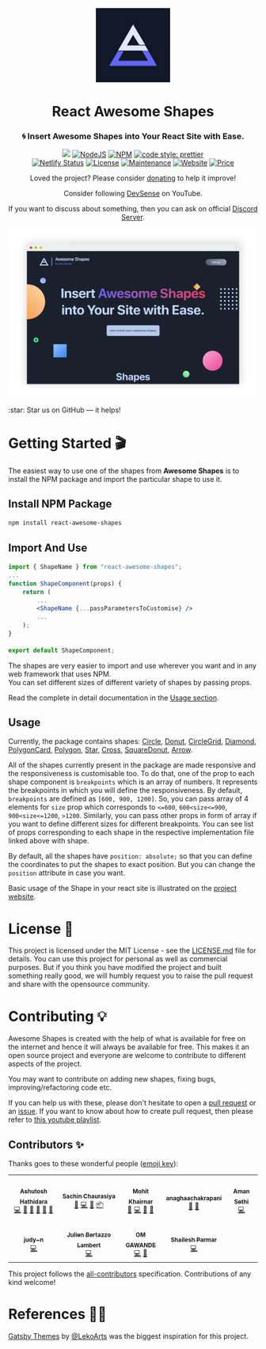 <div align="center">
<img height="150" alt="preview" src="./public/logo.png" />
</div>

<h1 align="center">React Awesome Shapes</h1> 

<h3 align="center">🌀 Insert Awesome Shapes into Your React Site with Ease.</h3>

<p align="center">
  <a href="https://hits.seeyoufarm.com"><img src="https://hits.seeyoufarm.com/api/count/incr/badge.svg?url=https%3A%2F%2Fgithub.com%2Fashutosh1919%2Freact-awesome-shapes&count_bg=%2379C83D&title_bg=%23555555&icon=&icon_color=%23E7E7E7&title=hits&edge_flat=false"/></a>
  <a href="https://nodejs.org/en/blog/release/v16.14.0/"><img alt="NodeJS" src="https://img.shields.io/badge/node-16.14.0-important?style=flat-square" /></a>
  <a href="https://www.npmjs.com/package/npm/v/8.3.1"><img alt="NPM" src="https://img.shields.io/badge/npm-8.3.1-61DAFB?style=flat-square" /></a>
  <a href="https://github.com/prettier/prettier"><img alt="code style: prettier" src="https://img.shields.io/badge/code_style-prettier-ff69b4.svg?style=flat-square?style=flat-square" /></a>
  <br/>
  <a href="https://app.netlify.com/sites/awesomeshapes/deploys"><img alt="Netlify Status" src="https://api.netlify.com/api/v1/badges/eb7f832f-44d6-4460-af97-fab64038b91c/deploy-status" /></a>
  <a href="https://github.com/ashutosh1919/react-awesome-shapes/blob/main/LICENSE"><img alt="License" src="http://img.shields.io/:license-mit-blue.svg?style=flat-square?style=flat-square" /></a>
  <a href="https://github.com/ashutosh1919/react-awesome-shapes/commits/main"><img alt="Maintenance" src="https://img.shields.io/badge/maintained-yes-green.svg?style=flat-square" /></a>
  <a href="https://awesomeshapes.netlify.app/"><img alt="Website" src="https://img.shields.io/badge/website-up-yellow?style=flat-square" /></a>
  <a href="https://img.shields.io/badge/price-free-ff69b4"><img alt="Price" src="https://img.shields.io/badge/price-free-ff69b4?style=flat-square" /></a>
</p>

<p align="center">Loved the project? Please consider <a href="https://github.com/sponsors/ashutosh1919">donating</a> to help it improve!</p>
<p align="center">Consider following <a href="https://youtube.com/c/DevSense19">DevSense</a> on YouTube.</p>
<p align="center">If you want to discuss about something, then you can ask on official <a href="https://discord.com/invite/GkcbM5bwZr">Discord Server</a>.</p>

<p align="center"> 
    <a href="https://awesomeshapes.netlify.app/" target="_blank">
    <img src="./public/preview.png"></img>
  </a>
</p>
:star: Star us on GitHub — it helps!  

# Getting Started 🎬

The easiest way to use one of the shapes from **Awesome Shapes** is to install the NPM package and import the particular shape to use it.

## Install NPM Package

```bash
npm install react-awesome-shapes
```

## Import And Use

```jsx highlight={1,6}
import { ShapeName } from "react-awesome-shapes";
...
function ShapeComponent(props) {
    return (
        ...
        <ShapeName {...passParametersToCustomise} />
        ...
    );
}

export default ShapeComponent;
```

The shapes are very easier to import and use wherever you want and in any web framework that uses NPM.  
You can set different sizes of different variety of shapes by passing props.

Read the complete in detail documentation in the [Usage section](https://github.com/ashutosh1919/react-awesome-shapes#usage).  


## Usage

Currently, the package contains shapes: [Circle](https://github.com/ashutosh1919/react-awesome-shapes/blob/main/src/lib/shapes/circle.tsx), [Donut](https://github.com/ashutosh1919/react-awesome-shapes/blob/main/src/lib/shapes/donut.tsx), [CircleGrid](https://github.com/ashutosh1919/react-awesome-shapes/blob/main/src/lib/shapes/circlegrid.tsx), [Diamond](https://github.com/ashutosh1919/react-awesome-shapes/blob/main/src/lib/shapes/diamond.tsx), [PolygonCard](https://github.com/ashutosh1919/react-awesome-shapes/blob/main/src/lib/shapes/polygonCard.tsx), [Polygon](https://github.com/ashutosh1919/react-awesome-shapes/blob/main/src/lib/shapes/polygon.tsx), [Star](https://github.com/ashutosh1919/react-awesome-shapes/blob/main/src/lib/shapes/star.tsx), [Cross](https://github.com/ashutosh1919/react-awesome-shapes/blob/main/src/lib/shapes/cross.tsx), [SquareDonut](https://github.com/ashutosh1919/react-awesome-shapes/blob/main/src/lib/shapes/squareDonut.tsx), [Arrow](https://github.com/ashutosh1919/react-awesome-shapes/blob/main/src/lib/shapes/arrow.tsx).

All of the shapes currently present in the package are made responsive and the responsiveness is customisable too. To do that, one of the prop to each shape component is `breakpoints` which is an array of numbers. It represents the breakpoints in which you will define the responsiveness. By default, `breakpoints` are defined as `[600, 900, 1200]`. So, you can pass array of 4 elements for `size` prop which corresponds to `<=600`, `600<size<=900`, `900<size<=1200`, `>1200`. Similarly, you can pass other props in form of array if you want to define different sizes for different breakpoints. You can see list of props corresponding to each shape in the respective implementation file linked above with shape.

By default, all the shapes have `position: absolute;` so that you can define the coordinates to put the shapes to exact position. But you can change the `position` attribute in case you want.

Basic usage of the Shape in your react site is illustrated on the [project website](https://awesomeshapes.netlify.app/).

# License 📄

This project is licensed under the MIT License - see the [LICENSE.md](https://github.com/ashutosh1919/react-awesome-shapes/blob/main/LICENSE) file for details.
You can use this project for personal as well as commercial purposes. But if you think you have modified the project and built something really good, we will humbly request you to raise the pull request and share with the opensource community.

# Contributing 💡

‌Awesome Shapes is created with the help of what is available for free on the internet and hence it will always be available for free. This makes it an open source project and everyone are welcome to contribute to different aspects of the project.

You may want to contribute on adding new shapes, fixing bugs, improving/refactoring code etc.

If you can help us with these, please don't hesitate to open a [pull request](https://github.com/ashutosh1919/react-awesome-shapes/pulls) or an [issue](https://github.com/ashutosh1919/react-awesome-shapes/issues). If you want to know about how to create pull request, then please refer to [this youtube playlist](https://youtube.com/playlist?list=PLR0CKdeR_FyscaxEksDVXc4UQvlOFLYS6).

## Contributors ✨

Thanks goes to these wonderful people ([emoji key](https://allcontributors.org/docs/en/emoji-key)):

<!-- ALL-CONTRIBUTORS-LIST:START - Do not remove or modify this section -->
<!-- prettier-ignore-start -->
<!-- markdownlint-disable -->
<table>
  <tr>
    <td align="center"><a href="https://github.com/ashutosh1919"><img src="https://avatars.githubusercontent.com/u/20843596?v=4?s=100" width="100px;" alt=""/><br /><sub><b>Ashutosh Hathidara</b></sub></a><br /><a href="https://github.com/ashutosh1919/react-awesome-shapes/commits?author=ashutosh1919" title="Code">💻</a> <a href="#design-ashutosh1919" title="Design">🎨</a> <a href="https://github.com/ashutosh1919/react-awesome-shapes/commits?author=ashutosh1919" title="Documentation">📖</a> <a href="#ideas-ashutosh1919" title="Ideas, Planning, & Feedback">🤔</a> <a href="#maintenance-ashutosh1919" title="Maintenance">🚧</a> <a href="#research-ashutosh1919" title="Research">🔬</a></td>
    <td align="center"><a href="https://sachinchaurasiya.dev/"><img src="https://avatars.githubusercontent.com/u/59080942?v=4?s=100" width="100px;" alt=""/><br /><sub><b>Sachin Chaurasiya</b></sub></a><br /><a href="https://github.com/ashutosh1919/react-awesome-shapes/commits?author=Sachin-chaurasiya" title="Documentation">📖</a> <a href="https://github.com/ashutosh1919/react-awesome-shapes/commits?author=Sachin-chaurasiya" title="Code">💻</a> <a href="#ideas-Sachin-chaurasiya" title="Ideas, Planning, & Feedback">🤔</a> <a href="#platform-Sachin-chaurasiya" title="Packaging/porting to new platform">📦</a></td>
    <td align="center"><a href="http://mohittk.github.io"><img src="https://avatars.githubusercontent.com/u/79041510?v=4?s=100" width="100px;" alt=""/><br /><sub><b>Mohit Khairnar</b></sub></a><br /><a href="#ideas-mohittk" title="Ideas, Planning, & Feedback">🤔</a> <a href="https://github.com/ashutosh1919/react-awesome-shapes/commits?author=mohittk" title="Code">💻</a> <a href="#design-mohittk" title="Design">🎨</a> <a href="https://github.com/ashutosh1919/react-awesome-shapes/commits?author=mohittk" title="Documentation">📖</a></td>
    <td align="center"><a href="https://github.com/anaghaachakrapani"><img src="https://avatars.githubusercontent.com/u/77433706?v=4?s=100" width="100px;" alt=""/><br /><sub><b>anaghaachakrapani</b></sub></a><br /><a href="#design-anaghaachakrapani" title="Design">🎨</a> <a href="#ideas-anaghaachakrapani" title="Ideas, Planning, & Feedback">🤔</a></td>
    <td align="center"><a href="https://amansethi.netlify.app"><img src="https://avatars.githubusercontent.com/u/35420536?v=4?s=100" width="100px;" alt=""/><br /><sub><b>Aman Sethi</b></sub></a><br /><a href="https://github.com/ashutosh1919/react-awesome-shapes/commits?author=amansethi00" title="Code">💻</a></td>
  </tr>
  <tr>
    <td align="center"><a href="http://judyn.me"><img src="https://avatars.githubusercontent.com/u/64036735?v=4?s=100" width="100px;" alt=""/><br /><sub><b>judy-n</b></sub></a><br /><a href="https://github.com/ashutosh1919/react-awesome-shapes/commits?author=judy-n" title="Code">💻</a></td>
    <td align="center"><a href="https://www.julienbl.me"><img src="https://avatars.githubusercontent.com/u/42924425?v=4?s=100" width="100px;" alt=""/><br /><sub><b>Julien Bertazzo Lambert</b></sub></a><br /><a href="https://github.com/ashutosh1919/react-awesome-shapes/commits?author=JLambertazzo" title="Code">💻</a></td>
    <td align="center"><a href="https://spyware007.github.io/Lets-connect/"><img src="https://avatars.githubusercontent.com/u/89961974?v=4?s=100" width="100px;" alt=""/><br /><sub><b>OM GAWANDE</b></sub></a><br /><a href="https://github.com/ashutosh1919/react-awesome-shapes/commits?author=Spyware007" title="Code">💻</a> <a href="#ideas-Spyware007" title="Ideas, Planning, & Feedback">🤔</a></td>
    <td align="center"><a href="https://shailesh-parmar.netlify.app/"><img src="https://avatars.githubusercontent.com/u/71748675?v=4?s=100" width="100px;" alt=""/><br /><sub><b>Shailesh Parmar</b></sub></a><br /><a href="https://github.com/ashutosh1919/react-awesome-shapes/commits?author=ShaileshParmar11" title="Code">💻</a></td>
  </tr>
</table>

<!-- markdownlint-restore -->
<!-- prettier-ignore-end -->

<!-- ALL-CONTRIBUTORS-LIST:END -->

This project follows the [all-contributors](https://github.com/all-contributors/all-contributors) specification. Contributions of any kind welcome!

# References 👏🏻

[Gatsby Themes](https://themes.lekoarts.de/) by [@LekoArts](https://github.com/LekoArts) was the biggest inspiration for this project.